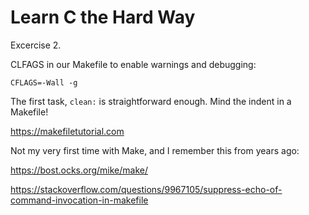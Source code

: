 # Learn C the Hard Way 
Excercise 2.

CLFAGS in our Makefile to enable warnings and debugging:
```
CFLAGS=-Wall -g
```

The first task, `clean:` is straightforward enough.
Mind the indent in a Makefile! 

https://makefiletutorial.com

Not my very first time with Make, and I remember this from years ago: 

https://bost.ocks.org/mike/make/ 

https://stackoverflow.com/questions/9967105/suppress-echo-of-command-invocation-in-makefile
